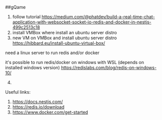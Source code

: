 ##gQame

1. follow tutorial
https://medium.com/@phatdev/build-a-real-time-chat-application-with-websocket-socket-io-redis-and-docker-in-nestjs-499c2513c18
2. install VMBox where install an ubuntu server distro
3. new VM on VMBox and install ubuntu server distro
https://hibbard.eu/install-ubuntu-virtual-box/

need a linux server to run redis and/or docker

it's possible to run redis/docker on windows with WSL
(depends on installed windows version)
https://redislabs.com/blog/redis-on-windows-10/

4. 

Useful links:

1. https://docs.nestjs.com/
2. https://redis.io/download
3. https://www.docker.com/get-started
